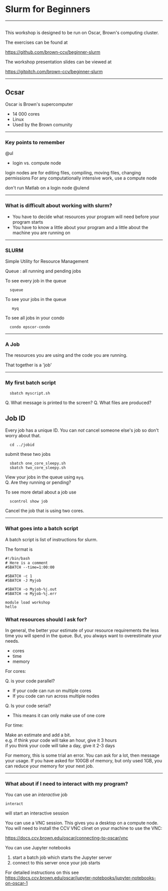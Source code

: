 # Slurm for Beginners

---

##  

This workshop is designed to be run on Oscar, Brown's computing cluster.  

The exercises can be found at 

https://github.com/brown-ccv/beginner-slurm

The workshop presentation slides can be viewed at

https://gitpitch.com/brown-ccv/beginner-slurm

---

## Ocsar

Oscar is Brown's supercomputer

* 14 000 cores
* Linux
* Used by the Brown comunity 

---

### Key points to remember

@ul
- login vs. compute node

login nodes are for editing files, compiling, moving files, changing permissions
For any computationally intensive work, use a compute node

don't run Matlab on a login node
@ulend

---

### What is difficult about working with slurm?

- You have to decide what resources your program will need before your program starts
- You have to know a little about your program and a little about the machine you are running on

---
### SLURM 

Simple Utility for Resource Management

Queue : all running and pending jobs

To see every job in the queue

```
  squeue
```

To see your jobs in the queue

```
   myq
```
 
To see all jobs in your condo

```
  condo epscor-condo
```

---

### A Job

The resources you are using and the code you are running.

That together is a 'job'

---

### My first batch script

```
  sbatch myscript.sh
```

Q. What message is printed to the screen?
Q. What files are produced?

## Job ID

Every job has a unique ID.  You can *not* cancel someone else's job so don't worry about that.

```
  cd ../jobid
```
submit these two jobs

```
  sbatch one_core_sleepy.sh
  sbatch two_core_sleepy.sh
```

View your jobs in the queue using `myq`.  
Q. Are they running or pending?

To see more detail about a job use

```
  scontrol show job
```

Cancel the job that is using two cores.

---

### What goes into a batch script

A batch script is list of instructions for slurm.  

The format is

```
#!/bin/bash
# Here is a comment
#SBATCH --time=1:00:00

#SBATCH -c 1
#SBATCH -J Myjob

#SBATCH -o Myjob-%j.out
#SBATCH -e Myjob-%j.err

module load workshop
hello

```

### What resources should I ask for?

In general, the better your estimate of your resource requirements the less time you will spend in the queue. But, you always want to overestimate your needs.

- cores
- time
- memory

For cores:

Q.  is your code parallel?  <br>

 - If your code can run on multiple cores
 - If you code can run across multiple nodes
    
Q. Is your code serial? <br>
 
 - This means it can only make use of one core
    
For time:

Make an estimate and add a bit. <br> 
e.g. if think your code will take an hour, give it 3 hours <br>
if you think your code will take a day, give it 2-3 days
 
For memory, this is some trial an error.  You can ask for a lot, then message your usage.  If you have asked for 100GB of memory, but only used 1GB, you can reduce your memory for your next job. 

---

### What about if I need to interact with my program?

You can use an *interactive* job

```
interact
```

will start an interactive session

You can use a VNC session.  This gives you a desktop on a compute node. You will need to install the CCV VNC clinet on your machine to use the VNC:

https://docs.ccv.brown.edu/oscar/connecting-to-oscar/vnc

You can use Jupyter notebooks

1. start a batch job which starts the Jupyter server
2. connect to this server once your job starts

For detailed instructions on this see 
https://docs.ccv.brown.edu/oscar/jupyter-notebooks/jupyter-notebooks-on-oscar-1


